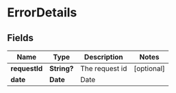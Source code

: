 # ErrorDetails

## Fields
| Name          | Type        | Description    | Notes      |
|---------------|-------------|----------------|------------|
| **requestId** | **String?** | The request id | [optional] |
| **date**      | **Date**    | Date           |            | 


